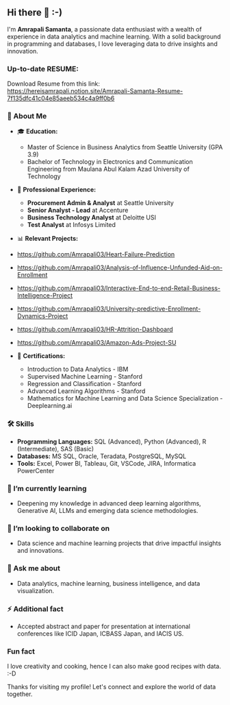 ## Hi there 👋 :-)

I'm **Amrapali Samanta**, a passionate data enthusiast with a wealth of experience in data analytics and machine learning. With a solid background in programming and databases, I love leveraging data to drive insights and innovation. 

### Up-to-date RESUME:
Download Resume from this link:
https://hereisamrapali.notion.site/Amrapali-Samanta-Resume-7f135dfc41c04e85aeeb534c4a9ff0b6

### 🌟 About Me
- 🎓 **Education:** 
  - Master of Science in Business Analytics from Seattle University (GPA 3.9)
  - Bachelor of Technology in Electronics and Communication Engineering from Maulana Abul Kalam Azad University of Technology

- 💼 **Professional Experience:** 
  - **Procurement Admin & Analyst** at Seattle University
  - **Senior Analyst - Lead** at Accenture
  - **Business Technology Analyst** at Deloitte USI
  - **Test Analyst** at Infosys Limited

- 📊 **Relevant Projects:**
- https://github.com/Amrapali03/Heart-Failure-Prediction
- https://github.com/Amrapali03/Analysis-of-Influence-Unfunded-Aid-on-Enrollment
- https://github.com/Amrapali03/Interactive-End-to-end-Retail-Business-Intelligence-Project
- https://github.com/Amrapali03/University-predictive-Enrollment-Dynamics-Project
- https://github.com/Amrapali03/HR-Attrition-Dashboard
- https://github.com/Amrapali03/Amazon-Ads-Project-SU

- 📜 **Certifications:** 
  - Introduction to Data Analytics - IBM
  - Supervised Machine Learning - Stanford
  - Regression and Classification - Stanford
  - Advanced Learning Algorithms - Stanford
  - Mathematics for Machine Learning and Data Science Specialization - Deeplearning.ai

### 🛠️ Skills
- **Programming Languages:** SQL (Advanced), Python (Advanced), R (Intermediate), SAS (Basic)
- **Databases:** MS SQL, Oracle, Teradata, PostgreSQL, MySQL
- **Tools:** Excel, Power BI, Tableau, Git, VSCode, JIRA, Informatica PowerCenter

### 🌱 I’m currently learning
- Deepening my knowledge in advanced deep learning algorithms, Generative AI, LLMs and emerging data science methodologies.

### 👯 I’m looking to collaborate on
- Data science and machine learning projects that drive impactful insights and innovations.

### 💬 Ask me about
- Data analytics, machine learning, business intelligence, and data visualization.

### ⚡ Additional fact
- Accepted abstract and paper for presentation at international conferences like ICID Japan, ICBASS Japan, and IACIS US.

### Fun fact
I love creativity and cooking, hence I can also make good recipes with data. :-D

Thanks for visiting my profile! Let's connect and explore the world of data together.

